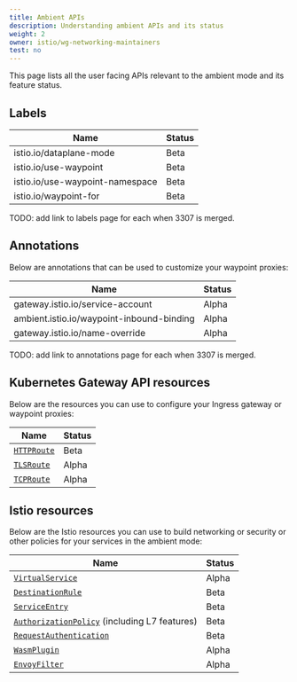 ```yaml
---
title: Ambient APIs
description: Understanding ambient APIs and its status
weight: 2
owner: istio/wg-networking-maintainers
test: no
---
```


This page lists all the user facing APIs relevant to the ambient mode and its feature status.

## Labels

| Name | Status |
| ------------------------------- | -------------------------- |
| istio.io/dataplane-mode | Beta |
| istio.io/use-waypoint | Beta |
| istio.io/use-waypoint-namespace | Beta |
| istio.io/waypoint-for | Beta |

TODO: add link to labels page for each when 3307 is merged.

## Annotations

Below are annotations that can be used to customize your waypoint proxies:

| Name | Status |
| ------------------------------- | -------------------------- |
| gateway.istio.io/service-account | Alpha |
| ambient.istio.io/waypoint-inbound-binding | Alpha |
| gateway.istio.io/name-override | Alpha |

TODO: add link to annotations page for each when 3307 is merged.

## Kubernetes Gateway API resources

Below are the resources you can use to configure your Ingress gateway or waypoint proxies:

|  Name  | Status |
| --- | --- |
| [`HTTPRoute`](https://gateway-api.sigs.k8s.io/guides/http-routing/) | Beta |
| [`TLSRoute`](https://gateway-api.sigs.k8s.io/guides/tls) | Alpha |
| [`TCPRoute`](https://gateway-api.sigs.k8s.io/guides/tcp/) | Alpha |

## Istio resources

Below are the Istio resources you can use to build networking or security or other policies for your services in the ambient mode:

|  Name  | Status |
| --- | --- |
| [`VirtualService`](https://gateway-api.sigs.k8s.io/guides/http-routing/) | Alpha |
| [`DestinationRule`](https://gateway-api.sigs.k8s.io/guides/tls) | Beta |
| [`ServiceEntry`](https://gateway-api.sigs.k8s.io/guides/tcp/) | Beta |
| [`AuthorizationPolicy`](/docs/reference/config/security/authorization-policy/) (including L7 features) | Beta |
| [`RequestAuthentication`](/docs/reference/config/security/request_authentication/) | Beta |
| [`WasmPlugin`](/docs/reference/config/proxy_extensions/wasm-plugin/) | Alpha |
| [`EnvoyFilter`](/docs/reference/config/networking/envoy-filter/) | Alpha |
